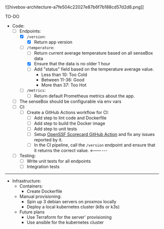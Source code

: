 ![[hivebox-architecture-a7fe504c22027e87b6f7b188cd57d2d8.png]]

TO-DO
- Code:
	- [ ] Endpoints:
		- [x] `/version`: 
			- [x] Return app version
		- [ ]  `/temperature`: 
			- [ ] Return current average temperature based on all senseBox data
			- [x] Ensure that the data is no older 1 hour
			- [ ] Add "status" field based on the temperature average value.
				- Less than 10: Too Cold
				- Between 11-36: Good
				- More than 37: Too Hot
		- [ ] `/metrics`: 
			- [ ] Return default Prometheus metrics about the app.
	- [ ] The senseBox should be configurable via env vars
	- [ ] CI:
		- [ ] Create a GitHub Actions workflow for CI:
			- [ ] Add step to lint code and Dockerfile
			- [ ] Add step to build the Docker image
			- [ ] Add step to unit tests
			- [ ] Setup [OpenSSF Scorecard GitHub Action](https://securityscorecards.dev/#using-the-github-action) and fix any issues reported by it.
			- [ ] In the CI pipeline, call the `/version` endpoint and ensure that it returns the correct value. <------
	- [ ] Testing:
		- [ ] Write unit tests for all endpoints
		- [ ] Integration tests
---




- Infrastructure:
	- Containers:
		- Create Dockerfile
	- Manual provisioning:
		- Spin up 3 debian servers on proxmox locally
		- Deploy a local kubernetes cluster (k8s or k3s)
	- Future plans
		- Use Terraform for the server' provisioning
		- Use ansible for the kubernetes cluster